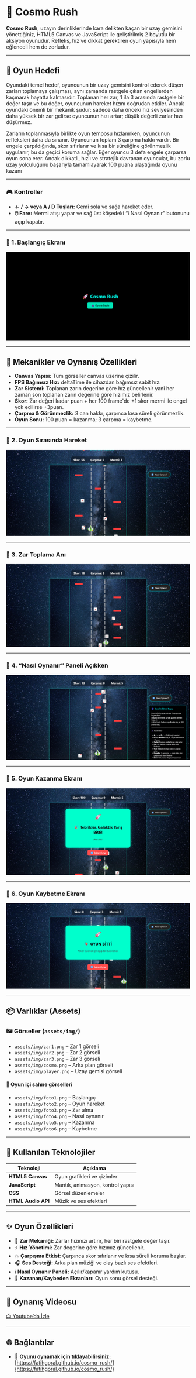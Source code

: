 # 🚀 Cosmo Rush

**Cosmo Rush**, uzayın derinliklerinde kara delikten kaçan bir uzay gemisini yönettiğiniz, HTML5 Canvas ve JavaScript ile geliştirilmiş 2 boyutlu bir aksiyon oyunudur. Refleks, hız ve dikkat gerektiren oyun yapısıyla hem eğlenceli hem de zorludur.

---

## 🎯 Oyun Hedefi

Oyundaki temel hedef, oyuncunun bir uzay gemisini kontrol ederek düşen zarları toplamaya çalışması, aynı zamanda rastgele çıkan engellerden kaçınarak hayatta kalmasıdır. Toplanan her zar, 1 ila 3 arasında rastgele bir değer taşır ve bu değer, oyuncunun hareket hızını doğrudan etkiler. Ancak oyundaki önemli bir mekanik şudur: sadece daha önceki hız seviyesinden daha yüksek bir zar gelirse oyuncunun hızı artar; düşük değerli zarlar hızı düşürmez.

Zarların toplanmasıyla birlikte oyun temposu hızlanırken, oyuncunun refleksleri daha da sınanır. Oyuncunun toplam 3 çarpma hakkı vardır. Bir engele çarpıldığında, skor sıfırlanır ve kısa bir süreliğine görünmezlik uygulanır, bu da geçici koruma sağlar. Eğer oyuncu 3 defa engele çarparsa oyun sona erer. Ancak dikkatli, hızlı ve stratejik davranan oyuncular, bu zorlu uzay yolculuğunu başarıyla tamamlayarak 100 puana ulaştığında oyunu kazanı

---

### 🎮 Kontroller

- **← / → veya A / D Tuşları:** Gemi sola ve sağa hareket eder.  
- **🖱️ Fare:** Mermi atışı yapar ve sağ üst köşedeki “ℹ️ Nasıl Oynanır” butonunu açıp kapatır.


---

### 📸 1. Başlangıç Ekranı
![Foto 1](assets/img/foto1.png)

---

## 🧩 Mekanikler ve Oynanış Özellikleri

- **Canvas Yapısı:** Tüm görseller canvas üzerine çizilir.
- **FPS Bağımsız Hız:** deltaTime ile cihazdan bağımsız sabit hız.
- **Zar Sistemi:** Toplanan zarın degerine göre hız güncellenir yani her zaman son toplanan zarın degerine göre hızımız belirlenir.
- **Skor:** Zar değeri kadar puan + her 100 frame'de +1 skor mermi ile engel yok edilirse +3puan.
- **Çarpma & Görünmezlik:** 3 can hakkı, çarpınca kısa süreli görünmezlik.
- **Oyun Sonu:** 100 puan = kazanma; 3 çarpma = kaybetme.

---

### 📸 2. Oyun Sırasında Hareket
![Foto 2](assets/img/foto2.png)


---

### 📸 3. Zar Toplama Anı
![Foto 3](assets/img/foto3.png)

---

### 📸 4. “Nasıl Oynanır” Paneli Açıkken
![Foto 4](assets/img/foto4.png)

---

### 📸 5. Oyun Kazanma Ekranı
![Foto 5](assets/img/foto5.png)

---

### 📸 6. Oyun Kaybetme Ekranı
![Foto 6](assets/img/foto6.png)

---

## 📦 Varlıklar (Assets)

### 🖼️ Görseller (`assets/img/`)
- `assets/img/zar1.png` – Zar 1 görseli  
- `assets/img/zar2.png` – Zar 2 görseli  
- `assets/img/zar3.png` – Zar 3 görseli  
- `assets/img/cosmo.png` – Arka plan görseli  
- `assets/img/player.png` – Uzay gemisi görseli  

#### 📸 Oyun içi sahne görselleri
- `assets/img/foto1.png` – Başlangıç  
- `assets/img/foto2.png` – Oyun hareket  
- `assets/img/foto3.png` – Zar alma  
- `assets/img/foto4.png` – Nasıl oynanır  
- `assets/img/foto5.png` – Kazanma  
- `assets/img/foto6.png` – Kaybetme  


---

## 🔧 Kullanılan Teknolojiler

| Teknoloji        | Açıklama                                      |
|------------------|-----------------------------------------------|
| **HTML5 Canvas** | Oyun grafikleri ve çizimler                   |
| **JavaScript**   | Mantık, animasyon, kontrol yapısı             |
| **CSS**          | Görsel düzenlemeler                           |
| **HTML Audio API** | Müzik ve ses efektleri                      |

---

## ✨ Oyun Özellikleri

- 🎲 **Zar Mekaniği:** Zarlar hızınızı artırır, her biri rastgele değer taşır.  
- ⚡ **Hız Yönetimi:** Zar degerine göre hızımız güncellenir.  
- 💥 **Çarpışma Etkisi:** Çarpınca skor sıfırlanır ve kısa süreli koruma başlar.  
- 🎧 **Ses Desteği:** Arka plan müziği ve olay bazlı ses efektleri.  
- ℹ️ **Nasıl Oynanır Paneli:** Açılır/kapanır yardım kutusu.  
- 🏁 **Kazanan/Kaybeden Ekranları:** Oyun sonu görsel desteği.

---

## 🎥 Oynanış Videosu

[📺 Youtube’da İzle](https://www.youtube.com/watch?v=ORNEK-LINK)

---


## 🌐 Bağlantılar

- 🔗 **Oyunu oynamak için tıklayabilirsiniz:** [https://fatihgoral.github.io/cosmo_rush/](https://fatihgoral.github.io/cosmo_rush/)



